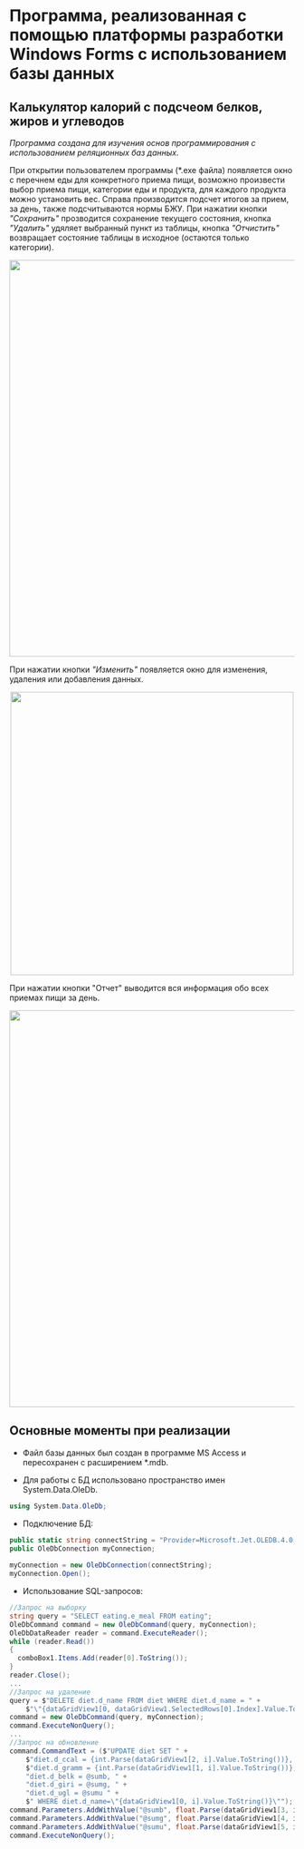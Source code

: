 # Программа, реализованная с помощью платформы разработки Windows Forms с использованием базы данных

## Калькулятор калорий с подсчеом белков, жиров и углеводов

_Программа создана для изучения основ программирования с использованием реляционных баз данных._

При открытии пользователем программы (*.exe файла) появляется окно с перечнем еды для конкретного приема пищи, возможно произвести выбор приема пищи, категории еды и продукта, для каждого продукта можно установить вес. Справа производится подсчет итогов за прием, за день, также подсчитываются нормы БЖУ. 
При нажатии кнопки _"Сохранить"_ прозводится сохранение текущего состояния, кнопка _"Удалить"_ удяляет выбранный пункт из таблицы, кнопка _"Отчистить"_ возвращает состояние таблицы в исходное (остаются только категории). 

<p align="center">
    <img src="https://drive.google.com/uc?export=view&id=1R9loLx2r_Idq6ZU8f33IEoq9osepEff9" width="700"/>
</p>

При нажатии кнопки _"Изменить"_ появляется окно для изменения, удаления или добавления данных.

<p align="center">
    <img src="https://drive.google.com/uc?export=view&id=15xKV5WnMttEdbw8HyctqgLf5xYI_xpY2" width="500"/>
</p>

При нажатии кнопки "Отчет" выводится вся информация обо всех приемах пищи за день.

<p align="center">
    <img src="https://drive.google.com/uc?export=view&id=1F09mdbaVSvrgz_xoInLUk8lLoVlqwbar" width="700"/>
</p>

## Основные моменты при реализации

+ Файл базы данных был создан в программе MS Access и пересохранен с расширением *.mdb.

+ Для работы с БД использовано пространство имен System.Data.OleDb.

```c#
using System.Data.OleDb;
```

+ Подключение БД:

```c#
public static string connectString = "Provider=Microsoft.Jet.OLEDB.4.0;Data Source=Database.mdb;";
public OleDbConnection myConnection;
 
myConnection = new OleDbConnection(connectString);
myConnection.Open();
```

+ Использование SQL-запросов:

```c#
//Запрос на выборку
string query = "SELECT eating.e_meal FROM eating";
OleDbCommand command = new OleDbCommand(query, myConnection);
OleDbDataReader reader = command.ExecuteReader();
while (reader.Read())
{
  comboBox1.Items.Add(reader[0].ToString());
}
reader.Close();
...
//Запрос на удаление
query = $"DELETE diet.d_name FROM diet WHERE diet.d_name = " + 
    $"\"{dataGridView1[0, dataGridView1.SelectedRows[0].Index].Value.ToString()}\"";
command = new OleDbCommand(query, myConnection);
command.ExecuteNonQuery();
...
//Запрос на обновление
command.CommandText = ($"UPDATE diet SET " +
    $"diet.d_ccal = {int.Parse(dataGridView1[2, i].Value.ToString())}, " +
    $"diet.d_gramm = {int.Parse(dataGridView1[1, i].Value.ToString())}, " +
    "diet.d_belk = @sumb, " +
    "diet.d_giri = @sumg, " +
    "diet.d_ugl = @sumu " +
    $" WHERE diet.d_name=\"{dataGridView1[0, i].Value.ToString()}\"");
command.Parameters.AddWithValue("@sumb", float.Parse(dataGridView1[3, i].Value.ToString()));
command.Parameters.AddWithValue("@sumg", float.Parse(dataGridView1[4, i].Value.ToString()));
command.Parameters.AddWithValue("@sumu", float.Parse(dataGridView1[5, i].Value.ToString()));
command.ExecuteNonQuery();
```

